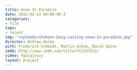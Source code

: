 ```yaml
---
title: Snow In Paradise
date: 2015-02-13 00:00:00 Z
categories:
- film
tags:
- recent
img: "/uploads/shaheen-baig-casting-snow-in-paradise.jpg"
director: Andrew Hulme
with: Frederick Schmidt, Martin Askew, David Spinx
imdb: http://www.imdb.com/title/tt2147521/
video: fguiqjzvvy
layout: project
---
```


